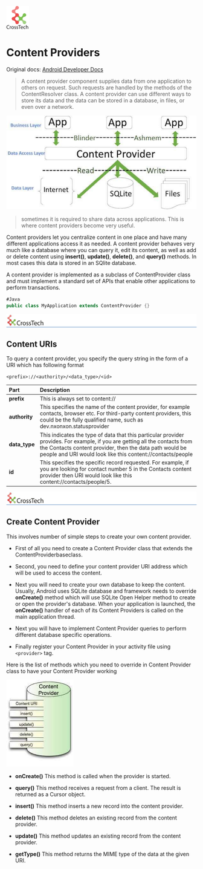 ![CorssTech](../images/ic-cross-tech.png "Activity lifecycle")

# Content Providers

Original docs: [Android Developer Docs](https://developer.android.com/reference/kotlin/android/content/ContentProvider.html "BroadcastReceiver")

> A content provider component supplies data from one application to others on request. Such requests are handled by the methods of the ContentResolver class. A content provider can use different ways to store its data and the data can be stored in a database, in files, or even over a network.

![content-provider](../images/content-provider.jpg "Content provider")

> sometimes it is required to share data across applications. This is where content providers become very useful.

Content providers let you centralize content in one place and have many different applications access it as needed. A content provider behaves very much like a database where you can query it, edit its content, as well as add or delete content using **insert()**, **update()**, **delete()**, and **query()** methods. In most cases this data is stored in an SQlite database.

A content provider is implemented as a subclass of ContentProvider class and must implement a standard set of APIs that enable other applications to perform transactions.

``` Java
#Java
public class MyApplication extends ContentProvider {}
```

<P style="page-break-before: always">

![CorssTech](../images/cross-tech-logo.png "Activity lifecycle")

## Content URIs

To query a content provider, you specify the query string in the form of a URI which has following format

```Text
<prefix>://<authority>/<data_type>/<id>
```

| Part | Description |
| :--- | :---------- |
| **prefix** | This is always set to content:// |
| **authority** | This specifies the name of the content provider, for example contacts, browser etc. For third-party content providers, this could be the fully qualified name, such as dev.nxonxon.statusprovider |
| **data_type** | This indicates the type of data that this particular provider provides. For example, if you are getting all the contacts from the Contacts content provider, then the data path would be people and URI would look like this content://contacts/people |
| **id** | This specifies the specific record requested. For example, if you are looking for contact number 5 in the Contacts content provider then URI would look like this content://contacts/people/5. |

<P style="page-break-before: always">

![CorssTech](../images/cross-tech-logo.png "Activity lifecycle")

## Create Content Provider

This involves number of simple steps to create your own content provider.

- First of all you need to create a Content Provider class that extends the ContentProviderbaseclass.

- Second, you need to define your content provider URI address which will be used to access the content.

- Next you will need to create your own database to keep the content. Usually, Android uses SQLite database and framework needs to override **onCreate()** method which will use SQLite Open Helper method to create or open the provider's database. When your application is launched, the **onCreate()** handler of each of its Content Providers is called on the main application thread.

- Next you will have to implement Content Provider queries to perform different database specific operations.

- Finally register your Content Provider in your activity file using ```<provider>``` tag.

Here is the list of methods which you need to override in Content Provider class to have your Content Provider working

![sqlite](../images/sqlite.jpg "sqlite")

- **onCreate()** This method is called when the provider is started.

- **query()** This method receives a request from a client. The result is returned as a Cursor object.

- **insert()** This method inserts a new record into the content provider.

- **delete()** This method deletes an existing record from the content provider.

- **update()** This method updates an existing record from the content provider.

- **getType()** This method returns the MIME type of the data at the given URI.
